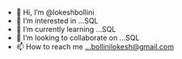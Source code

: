 - 👋 Hi, I’m @lokeshbollini
- 👀 I’m interested in ...SQL
- 🌱 I’m currently learning ...SQL
- 💞️ I’m looking to collaborate on ...SQL
- 📫 How to reach me ...bollinilokesh@gmail.com

<!---
lokeshbollini/lokeshbollini is a ✨ special ✨ repository because its `README.md` (this file) appears on your GitHub profile.
You can click the Preview link to take a look at your changes.
--->
